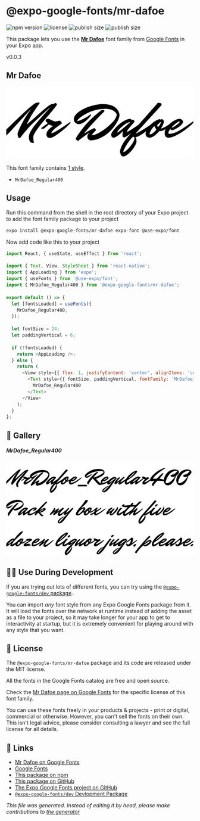 # @expo-google-fonts/mr-dafoe

![npm version](https://flat.badgen.net/npm/v/@expo-google-fonts/mr-dafoe)
![license](https://flat.badgen.net/github/license/expo/google-fonts)
![publish size](https://flat.badgen.net/packagephobia/install/@expo-google-fonts/mr-dafoe)
![publish size](https://flat.badgen.net/packagephobia/publish/@expo-google-fonts/mr-dafoe)

This package lets you use the [**Mr Dafoe**](https://fonts.google.com/specimen/Mr+Dafoe) font family from [Google Fonts](https://fonts.google.com/) in your Expo app.

v0.0.3

## Mr Dafoe

![Mr Dafoe](./font-family.png)

This font family contains [1 style](#gallery).

- `MrDafoe_Regular400`

## Usage

Run this command from the shell in the root directory of your Expo project to add the font family package to your project
```sh
expo install @expo-google-fonts/mr-dafoe expo-font @use-expo/font
```

Now add code like this to your project
```js
import React, { useState, useEffect } from 'react';

import { Text, View, StyleSheet } from 'react-native';
import { AppLoading } from 'expo';
import { useFonts } from '@use-expo/font';
import { MrDafoe_Regular400 } from '@expo-google-fonts/mr-dafoe';

export default () => {
  let [fontsLoaded] = useFonts({
    MrDafoe_Regular400,
  });

  let fontSize = 24;
  let paddingVertical = 6;

  if (!fontsLoaded) {
    return <AppLoading />;
  } else {
    return (
      <View style={{ flex: 1, justifyContent: 'center', alignItems: 'center' }}>
        <Text style={{ fontSize, paddingVertical, fontFamily: 'MrDafoe_Regular400' }}>
          MrDafoe_Regular400
        </Text>
      </View>
    );
  }
};

```

## 🔡 Gallery

##### MrDafoe_Regular400
![MrDafoe_Regular400](./7130e498cceb99869e8233972404152d7f191ca5b5e37435cbd7b31758dec294.ttf.png)


## 👩‍💻 Use During Development

If you are trying out lots of different fonts, you can try using the [`@expo-google-fonts/dev` package](https://github.com/expo/google-fonts/tree/master/font-packages/dev#readme).

You can import *any* font style from any Expo Google Fonts package from it. It will load the fonts
over the network at runtime instead of adding the asset as a file to your project, so it may take longer
for your app to get to interactivity at startup, but it is extremely convenient
for playing around with any style that you want.

## 📖 License

The `@expo-google-fonts/mr-dafoe` package and its code are released under the MIT license.

All the fonts in the Google Fonts catalog are free and open source.

Check the [Mr Dafoe page on Google Fonts](https://fonts.google.com/specimen/Mr+Dafoe) for the specific license of this font family.

You can use these fonts freely in your products & projects - print or digital, commercial or otherwise. However, you can't sell the fonts on their own. This isn't legal advice, please consider consulting a lawyer and see the full license for all details.

## 🔗 Links

- [Mr Dafoe on Google Fonts](https://fonts.google.com/specimen/Mr+Dafoe)
- [Google Fonts](https://fonts.google.com/)
- [This package on npm](https://www.npmjs.com/package/@expo-google-fonts/mr-dafoe)
- [This package on GitHub](https://github.com/expo/google-fonts/tree/master/font-packages/mr-dafoe)
- [The Expo Google Fonts project on GitHub](https://github.com/expo/google-fonts)
- [`@expo-google-fonts/dev` Devlopment Package](https://github.com/expo/google-fonts/tree/master/font-packages/dev)


*This file was generated. Instead of editing it by head, please make contributions to [the generator](https://github.com/expo/google-fonts/tree/master/packages/generator)*
